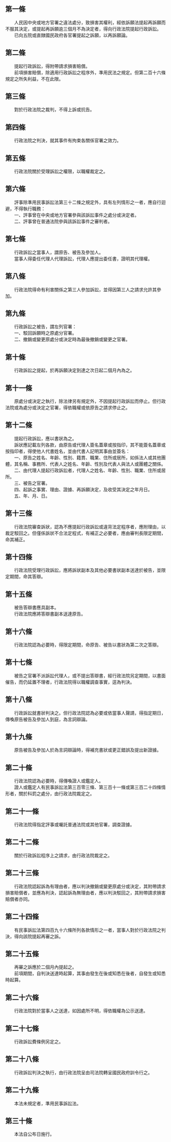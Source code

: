 第一條 
-------
　　人民因中央或地方官署之違法處分，致損害其權利，經依訴願法提起再訴願而不服其決定，或提起再訴願逾三個月不為決定者，得向行政法院提起行政訴訟。  
　　已向五院或直隸國民政府各官署提起之訴願，以再訴願論。  


第二條 
-------
　　提起行政訴訟，得附帶請求損害賠償。  
　　前項損害賠償，除適用行政訴訟之程序外，準用民法之規定。但第二百十六條規定之所失利益，不在此限。  


第三條 
-------
　　對於行政法院之裁判，不得上訴或抗告。  


第四條 
-------
　　行政法院之判決，就其事件有拘束各關係官署之效力。  


第五條 
-------
　　行政法院關於受理訴訟之權限，以職權裁定之。  


第六條 
-------
　　評事除準用民事訴訟法第三十二條之規定外，具有左列情形之一者，應自行迴避，不得執行職務：  
　　一、評事曾在中央或地方官署參與該訴訟事件之處分或決定者。  
　　二、評事曾在普通法院參與該訴訟事件之審判者。  


第七條 
-------
　　行政訴訟之當事人，謂原告、被告及參加人。  
　　當事人得委任代理人代理訴訟，代理人應提出委任書，證明其代理權。  


第八條 
-------
　　行政法院得命有利害關係之第三人參加訴訟，並得因第三人之請求允許其參加。  


第九條 
-------
　　行政訴訟之被告，謂左列官署：  
　　一、駁回訴願時之原處分官署。  
　　二、撤銷或變更原處分或決定時為最後撤銷或變更之官署。  


第十條 
-------
　　行政訴訟之提起，於再訴願決定到達之次日起二個月內為之。  


第十一條 
---------
　　原處分或決定之執行，除法律另有規定外，不因提起行政訴訟而停止。但行政法院或為處分或決定之官署，得依職權或依原告之請求停止之。  


第十二條 
---------
　　提起行政訴訟，應以書狀為之。  
　　訴狀應記載左列各款，由原告或代理人簽名蓋章或按指印，其不能簽名蓋章或按指印者，得使他人代書姓名，並由代書人記明其事由並簽名：  
　　一、原告之姓名、年齡、性別、籍貫、職業、住所或居所，如係法人或其他團體，其名稱、事務所、代表人之姓名、年齡、性別及代表人與法人或團體之關係。  
　　二、由代理人提起行政訴訟者，代理人之姓名、年齡、性別、職業、住所或居所。  
　　三、被告之官署。  
　　四、起訴之事實、理由、證據、再訴願決定，及收受其決定之年月日。  
　　五、年、月、日。  


第十三條 
---------
　　行政法院審查訴狀，認為不應提起行政訴訟或違背法定程序者，應附理由，以裁定駁回之。但僅係訴狀不合法定程式，有補正之必要者，應由審判長限定期間，命其補正。  


第十四條 
---------
　　行政法院受理行政訴訟，應將訴狀副本及其他必要書狀副本送達於被告，並限定期間，命其答辯。  


第十五條 
---------
　　被告答辯書應具副本。  
　　行政法院應將答辯書副本送達原告。  


第十六條 
---------
　　行政法院認為必要時，得限定期間，命原告、被告以書狀為第二次之答辯。  


第十七條 
---------
　　被告之官署不派訴訟代理人，或不提出答辯書，經行政法院另定期間，以書面催告，而仍延置不理者，行政法院得以職權調查事實，逕為判決。  


第十八條 
---------
　　行政訴訟就書狀判決之。但行政法院認為必要或依當事人聲請，得指定期日，傳喚原告被告及參加人到庭，為言詞辯論。  


第十九條 
---------
　　原告被告及參加人於為言詞辯論時，得補充書狀或更正錯誤及提出新證據。  


第二十條 
---------
　　行政法院認為必要時，得傳喚證人或鑑定人。  
　　證人或鑑定人有民事訴訟法第三百零三條、第三百十一條或第三百二十四條情形者，關於科罰之處分，由行政法院裁定之。  


第二十一條 
-----------
　　行政法院得指定評事或囑託普通法院或其他官署，調查證據。  


第二十二條 
-----------
　　關於行政訴訟程序上之請求，由行政法院裁定之。  


第二十三條 
-----------
　　行政法院認起訴為有理由者，應以判決撤銷或變更原處分或決定，其附帶請求損害賠償者，並應為判決，認起訴為無理由者，應以判決駁回之，其附帶請求損害賠償者亦同。  


第二十四條 
-----------
　　有民事訴訟法第四百九十六條所列各款情形之一者，當事人對於行政法院之判決，得向該院提起再審之訴。  


第二十五條 
-----------
　　再審之訴應於二個月內提起之。  
　　前項期間，自判決送達時起算，其事由發生在後或知悉在後者，自發生或知悉時起算。  


第二十六條 
-----------
　　行政法院對於當事人之送達，如因處所不明，得依職權為公示送達。  


第二十七條 
-----------
　　行政訴訟費條例另定之。  


第二十八條 
-----------
　　行政訴訟判決之執行，由行政法院呈由司法院轉呈國民政府訓令行之。  


第二十九條 
-----------
　　本法未規定者，準用民事訴訟法。  


第三十條 
---------
　　本法自公布日施行。